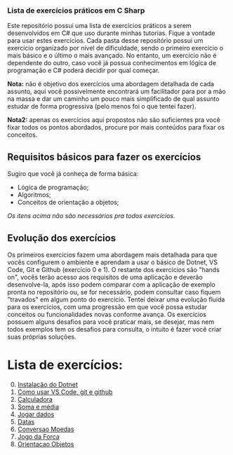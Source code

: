 ### Lista de exercícios práticos em C Sharp

Este repositório possui uma lista de exercícios práticos a serem desenvolvidos em C# que uso durante minhas tutorias. Fique a vontade para usar estes exercícios.
Cada pasta desse repositório possui um exercício organizado por nível de dificuldade, sendo o primeiro exercício o mais básico e o último o mais avançado. No entanto, um exercício não é dependente do outro, caso você já possua conhecimentos em lógica de programação e C# poderá decidir por qual começar.

**Nota:** não é objetivo dos exercícios uma abordagem detalhada de cada assunto, aqui você possivelmente encontrará um facilitador para por a mão na massa e dar um caminho um pouco mais simplificado de qual assunto estudar de forma progressiva (pelo menos foi o que tentei fazer).

**Nota2:** apenas os exercícios aqui propostos não são suficientes pra você fixar todos os pontos abordados, procure por mais conteúdos para fixar os conceitos.

## Requisitos básicos para fazer os exercícios

Sugiro que você já conheça de forma básica:

- Lógica de programação;
- Algoritmos;
- Conceitos de orientação a objetos;

*Os itens acima não são necessários pra todos exercícios.*

## Evolução dos exercícios

Os primeiros exercícios fazem uma abordagem mais detalhada para que vocês configurem o ambiente e aprendam a usar o básico de Dotnet, VS Code, Git e Github (exercício 0 e 1). O restante dos exercícios são "hands on", vocês terão acesso aos requisitos de uma aplicação e deverão desenvolve-la, após isso podem comparar com a aplicação de exemplo pronta no repositório ou, se for necessário, podem consultar caso fiquem "travados" em algum ponto do exercício.
Tentei deixar uma evolução fluída para os exercícios, com uma progressão em que você possa estudar conceitos ou funcionalidades novas conforme avança. Os exercícios possuem alguns desafios para você praticar mais, se desejar, mas nem todos exemplos tem os desafios para consulta, o intuito é fazer você criar suas próprias soluções.

# Lista de exercícios:

0. [Instalação do Dotnet](/00_Instalacao_Dotnet "Instalação do Dotnet")
1. [Como usar VS Code, git e github](/01_Introducao_VSCode_Git "Como usar VS Code, git e github")
2. [Calculadora](/02_Calculadora "Calculadora")
3. [Soma e média](/03_SomaMedia "Soma e média")
4. [Jogar dados](/04_JogarDados "Jogar dados")
5. [Datas](/05_Datas "Datas")
6. [Conversao Moedas](/06_ConversaoMoedas "Conversao Moedas")
7. [Jogo da Forca](/07_JogoForca "Jogo da Forca")
8. [Orientacao Objetos](/08_OrientacaoObjetos "Orientacao Objetos")
